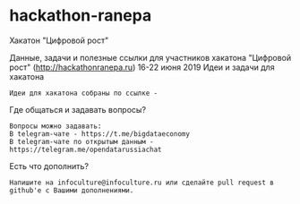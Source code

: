 # hackathon-ranepa
Хакатон "Цифровой рост"

Данные, задачи и полезные ссылки для участников хакатона "Цифровой рост" (http://hackathonranepa.ru) 16-22 июня 2019
Идеи и задачи для хакатона

    Идеи для хакатона собраны по ссылке - 

Где общаться и задавать вопросы?

    Вопросы можно задавать:
    В telegram-чате - https://t.me/bigdataeconomy
    В telegram-чате по открытым данным - https://telegram.me/opendatarussiachat

Есть что дополнить?

    Напишите на infoculture@infoculture.ru или сделайте pull request в github'е с Вашими дополнениями.
